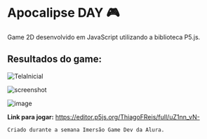 # Apocalipse DAY :video_game:
Game 2D desenvolvido em JavaScript utilizando a biblioteca P5.js.
## Resultados do game:
![TelaInicial](https://user-images.githubusercontent.com/63068481/86367666-a2081400-bc52-11ea-83f6-d78ed652527b.png)

![screenshot](https://user-images.githubusercontent.com/63068481/86370661-64a58580-bc56-11ea-954d-416f2adb6d68.png)

![image](https://user-images.githubusercontent.com/63068481/86370375-07113900-bc56-11ea-8038-143533d46d46.png)


**Link para jogar:** https://editor.p5js.org/ThiagoFReis/full/uZ1nn_vN-

`Criado durante a semana Imersão Game Dev da Alura.`
